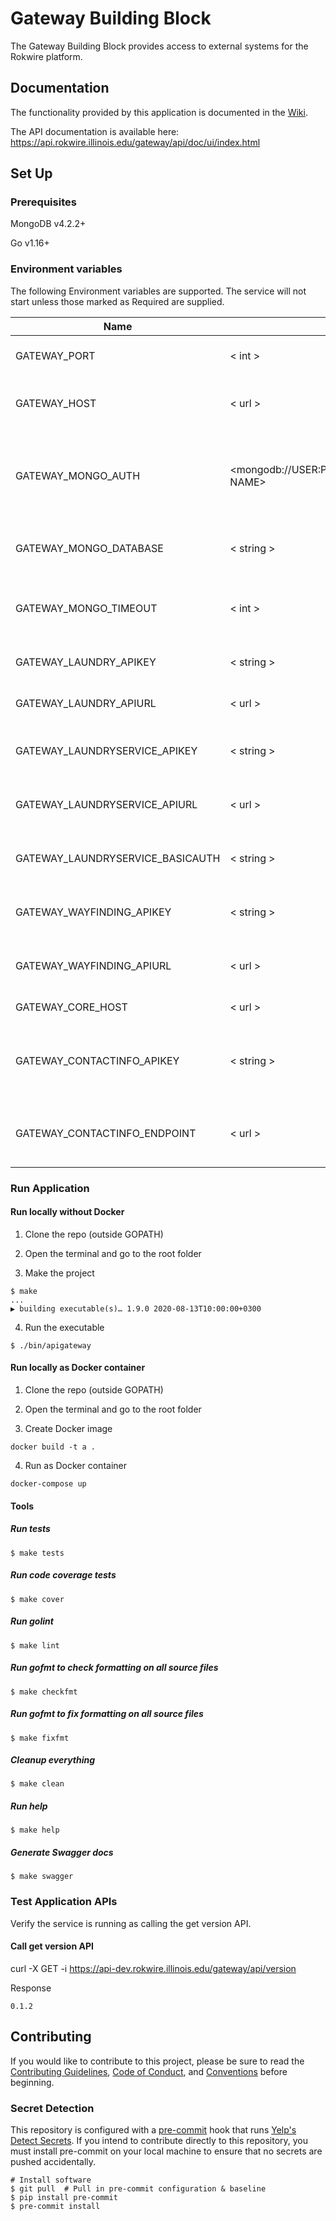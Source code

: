 # Gateway Building Block

The Gateway Building Block provides access to external systems for the Rokwire platform.

## Documentation
The functionality provided by this application is documented in the [Wiki](https://github.com/rokwire/gateway-building-block/wiki).

The API documentation is available here: https://api.rokwire.illinois.edu/gateway/api/doc/ui/index.html

## Set Up

### Prerequisites

MongoDB v4.2.2+

Go v1.16+

### Environment variables
The following Environment variables are supported. The service will not start unless those marked as Required are supplied.

Name|Format|Required|Description
---|---|---|---
GATEWAY_PORT | < int > | yes | The port number of the listening port
GATEWAY_HOST | < url > | yes | URL where this application is being hosted
GATEWAY_MONGO_AUTH | <mongodb://USER:PASSWORD@HOST:PORT/DATABASE NAME> | yes | MongoDB authentication string. The user must have read/write privileges.
GATEWAY_MONGO_DATABASE | < string > | yes | MongoDB database name e.g dining_db
GATEWAY_MONGO_TIMEOUT | < int > | no | MongoDB timeout in milliseconds. Defaults to 500
GATEWAY_LAUNDRY_APIKEY | < string > | yes | API Key for laundry view information
GATEWAY_LAUNDRY_APIURL | < url > | yes | Base URL for Laundry view apis
GATEWAY_LAUNDRYSERVICE_APIKEY | < string > | yes | API key for calling the laundry service apis
GATEWAY_LAUNDRYSERVICE_APIURL | < url > | yes | Base URL for the laundry service API endpoints
GATEWAY_LAUNDRYSERVICE_BASICAUTH | < string > | yes | Token for calling the laundry service apis
GATEWAY_WAYFINDING_APIKEY| < string > | yes | API Key used for calling location api end points
GATEWAY_WAYFINDING_APIURL | < url > | yes | Base URL for building location API endpoints
GATEWAY_CORE_HOST | < url > | yes | Core BB host URL
GATEWAY_CONTACTINFO_APIKEY | < string > | yes | API key used to access campus student information apis
GATEWAY_CONTACTINFO_ENDPOINT | < url > | yes | Base URL to the campus student information apis

### Run Application

#### Run locally without Docker

1. Clone the repo (outside GOPATH)

2. Open the terminal and go to the root folder
  
3. Make the project  
```
$ make
...
▶ building executable(s)… 1.9.0 2020-08-13T10:00:00+0300
```

4. Run the executable
```
$ ./bin/apigateway
```

#### Run locally as Docker container

1. Clone the repo (outside GOPATH)

2. Open the terminal and go to the root folder
  
3. Create Docker image  
```
docker build -t a .
```
4. Run as Docker container
```
docker-compose up
```

#### Tools

##### Run tests
```
$ make tests
```

##### Run code coverage tests
```
$ make cover
```

##### Run golint
```
$ make lint
```

##### Run gofmt to check formatting on all source files
```
$ make checkfmt
```

##### Run gofmt to fix formatting on all source files
```
$ make fixfmt
```

##### Cleanup everything
```
$ make clean
```

##### Run help
```
$ make help
```

##### Generate Swagger docs
```
$ make swagger
```

### Test Application APIs

Verify the service is running as calling the get version API.

#### Call get version API

curl -X GET -i https://api-dev.rokwire.illinois.edu/gateway/api/version

Response
```
0.1.2
```

## Contributing
If you would like to contribute to this project, please be sure to read the [Contributing Guidelines](CONTRIBUTING.md), [Code of Conduct](CODE_OF_CONDUCT.md), and [Conventions](CONVENTIONS.md) before beginning.

### Secret Detection
This repository is configured with a [pre-commit](https://pre-commit.com/) hook that runs [Yelp's Detect Secrets](https://github.com/Yelp/detect-secrets). If you intend to contribute directly to this repository, you must install pre-commit on your local machine to ensure that no secrets are pushed accidentally.

```
# Install software 
$ git pull  # Pull in pre-commit configuration & baseline 
$ pip install pre-commit 
$ pre-commit install
```